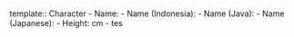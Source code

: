 ###
template:: Character
	- Name:
	- Name (Indonesia):
	- Name (Java):
	- Name (Japanese):
	- Height: cm
	- tes